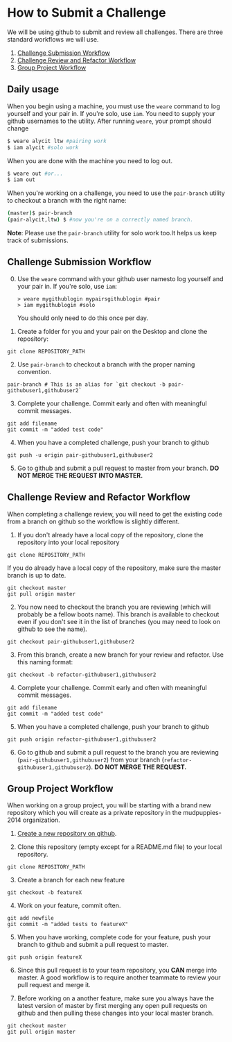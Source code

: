 # How to Submit a Challenge

We will be using github to submit and review all challenges. There are three standard workflows we will use.

1. [Challenge Submission Workflow](#challenge-submission-workflow)
1. [Challenge Review and Refactor Workflow](#challenge-review-and-refactor-workflow)
1. [Group Project Workflow](#group-project-workflow)

## Daily usage

When you begin using a machine, you must use the `weare` command to log yourself and your pair in. If you're solo, use `iam`. You need to supply your github usernames to the utility. After running `weare`, your prompt should change

```bash
$ weare alycit ltw #pairing work
$ iam alycit #solo work
```

When you are done with the machine you need to log out.

```bash
$ weare out #or...
$ iam out
```

When you're working on a challenge, you need to use the `pair-branch` utility to checkout a branch with the right name:

```bash
(master)$ pair-branch
(pair-alycit,ltw) $ #now you're on a correctly named branch.
```

**Note**: Please use the `pair-branch` utility for solo work too.It helps us keep track of submissions.

## Challenge Submission Workflow

0. Use the `weare` command with your github user namesto log yourself and your pair in. If you're solo, use `iam`:
   ```
   > weare mygithublogin mypairsgithublogin #pair
   > iam mygithublogin #solo
   ```

   You should only need to do this once per day.

1. Create a folder for you and your pair on the Desktop and clone the repository:

  ```shell
  git clone REPOSITORY_PATH
  ```

2. Use `pair-branch` to checkout a branch with the proper naming convention.

  ```shell
  pair-branch # This is an alias for `git checkout -b pair-githubuser1,githubuser2`
  ```

3. Complete your challenge. Commit early and often with meaningful commit messages.

  ```shell
  git add filename
  git commit -m "added test code"
  ```

4. When you have a completed challenge, push your branch to github

  ```shell
  git push -u origin pair-githubuser1,githubuser2
  ```

5.  Go to github and submit a pull request to master from your branch.  **DO NOT MERGE THE REQUEST INTO MASTER.**

## Challenge Review and Refactor Workflow

When completing a challenge review, you will need to get the existing code from a branch on github so the workflow is slightly different.


1.  If you don't already have a local copy of the repository, clone the repository into your local repository

  ```shell
  git clone REPOSITORY_PATH
  ```

  If you do already have a local copy of the repository, make sure the master branch is up to date.

  ```shell
  git checkout master
  git pull origin master
  ```

2. You now need to checkout the branch you are reviewing (which will probably be a fellow boots name). This branch is available to checkout even if you don't see it in the list of branches (you may need to look on github to see the name).

  ```shell
  git checkout pair-githubuser1,githubuser2
  ```

3. From this branch, create a new branch for your review and refactor. Use this naming format:

  ```shell
  git checkout -b refactor-githubuser1,githubuser2
  ```

4. Complete your challenge. Commit early and often with meaningful commit messages.

  ```shell
  git add filename
  git commit -m "added test code"
  ```

5. When you have a completed challenge, push your branch to github

  ```shell
  git push origin refactor-githubuser1,githubuser2
  ```

6. Go to github and submit a pull request to the branch you are reviewing (`pair-githubuser1,githubuser2`) from your branch (`refactor-githubuser1,githubuser2`).  **DO NOT MERGE THE REQUEST.**

## Group Project Workflow

When working on a group project, you will be starting with a brand new repository which you will create as a private repository in the mudpuppies-2014 organization.

1. [Create a new repository on github](https://help.github.com/articles/create-a-repo).

2. Clone this repository (empty except for a README.md file) to your local repository.

  ```shell
  git clone REPOSITORY_PATH
  ```

3. Create a branch for each new feature

  ```shell
  git checkout -b featureX
  ```

4. Work on your feature, commit often.

  ```shell
  git add newfile
  git commit -m "added tests to featureX"
  ```

5. When you have working, complete code for your feature, push your branch to github and submit a pull request to master.

  ```shell
  git push origin featureX
  ```

6. Since this pull request is to your team repository, you **CAN** merge into master. A good workflow is to require another teammate to review your pull request and merge it.

7. Before working on a another feature, make sure you always have the latest version of master by first merging any open pull requests on github and then pulling these changes into your local master branch.

  ```shell
  git checkout master
  git pull origin master
  ```
